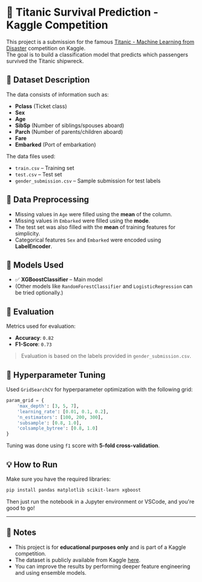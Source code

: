 
# 🎯 Titanic Survival Prediction - Kaggle Competition

This project is a submission for the famous [Titanic - Machine Learning from Disaster](https://www.kaggle.com/competitions/titanic) competition on Kaggle.  
The goal is to build a classification model that predicts which passengers survived the Titanic shipwreck.

## 📁 Dataset Description

The data consists of information such as:
- **Pclass** (Ticket class)
- **Sex**
- **Age**
- **SibSp** (Number of siblings/spouses aboard)
- **Parch** (Number of parents/children aboard)
- **Fare**
- **Embarked** (Port of embarkation)

The data files used:
- `train.csv` – Training set
- `test.csv` – Test set
- `gender_submission.csv` – Sample submission for test labels

## 🧹 Data Preprocessing

- Missing values in `Age` were filled using the **mean** of the column.
- Missing values in `Embarked` were filled using the **mode**.
- The test set was also filled with the **mean** of training features for simplicity.
- Categorical features `Sex` and `Embarked` were encoded using **LabelEncoder**.

## 🧠 Models Used

- ✅ **XGBoostClassifier** – Main model
- (Other models like `RandomForestClassifier` and `LogisticRegression` can be tried optionally.)

## 🧪 Evaluation

Metrics used for evaluation:
- **Accuracy**: `0.82`
- **F1-Score**: `0.73`

> Evaluation is based on the labels provided in `gender_submission.csv`.

## 🔧 Hyperparameter Tuning

Used `GridSearchCV` for hyperparameter optimization with the following grid:

```python
param_grid = {
    'max_depth': [3, 5, 7],
    'learning_rate': [0.01, 0.1, 0.2],
    'n_estimators': [100, 200, 300],
    'subsample': [0.8, 1.0],
    'colsample_bytree': [0.8, 1.0]
}
```

Tuning was done using `f1` score with **5-fold cross-validation**.

## 💡 How to Run

Make sure you have the required libraries:
```bash
pip install pandas matplotlib scikit-learn xgboost
```

Then just run the notebook in a Jupyter environment or VSCode, and you're good to go!

---

## 📌 Notes

- This project is for **educational purposes only** and is part of a Kaggle competition.
- The dataset is publicly available from Kaggle [here](https://www.kaggle.com/competitions/titanic).
- You can improve the results by performing deeper feature engineering and using ensemble models.
